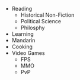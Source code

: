 * Reading
  - Historical Non-Fiction
  - Political Science
  - Philosphy
* Learning
* Mandarin
* Cooking
* Video Games
  - FPS
  - MMO
  - PvP

